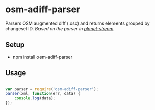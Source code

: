 # osm-adiff-parser

Parsers OSM augmented diff (.osc) and returns elements grouped by changeset ID.
*Based on the parser in [planet-stream](https://github.com/developmentseed/planet-stream).*

## Setup

* npm install osm-adiff-parser

## Usage

```js

var parser = require('osm-adiff-parser');
parser(xml, function(err, data) {
    console.log(data);
});

```